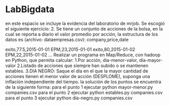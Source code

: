 # LabBigdata
en este espacio se incluye la evidencia del laboratorio de mrjob.
Se escogió el siguiente ejercicio:
2. Se tiene un conjunto de acciones de la bolsa, en la cual se reporta a diario el valor promedio por acción, la estructura de los datos es (archivo: dataempresas.csv):
company,price,date

exito,77.5,2015-01-01
EPM,23,2015-01-01
exito,80,2015-01-02
EPM,22,2015-01-02
…
Realizar un programa en Map/Reduce, con hadoop en Python, que permita calcular:
1.Por acción, dia-menor-valor, día-mayor-valor
2.Listado de acciones que siempre han subido o se mantienen estables.
3.DIA NEGRO: Saque el día en el que la mayor cantidad de acciones tienen el menor valor de acción (DESPLOME), suponga una inflación independiente del tiempo.
la solución de los puntos se encuentra de la siguiente forma:
para el punto 1 ejecutar python mayor-menor.py companies.csv
para el punto 2 ejecutar python estables.py companies.csv
para el punto 3 ejecutar python dia-negro.py companies.csv
